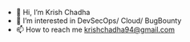 - 👋 Hi, I’m Krish Chadha
- 👀 I’m interested in DevSecOps/ Cloud/ BugBounty
- 📫 How to reach me krishchadha94@gmail.com

<!---
krishchadha94/krishchadha94 is a ✨ special ✨ repository because its `README.md` (this file) appears on your GitHub profile.
You can click the Preview link to take a look at your changes.
--->
